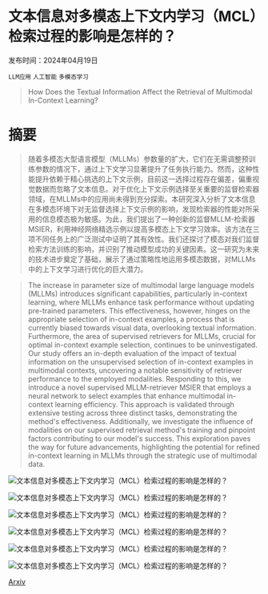 # 文本信息对多模态上下文内学习（MCL）检索过程的影响是怎样的？

发布时间：2024年04月19日

`LLM应用` `人工智能` `多模态学习`

> How Does the Textual Information Affect the Retrieval of Multimodal In-Context Learning?

# 摘要

> 随着多模态大型语言模型（MLLMs）参数量的扩大，它们在无需调整预训练参数的情况下，通过上下文学习显著提升了任务执行能力。然而，这种性能提升依赖于精心挑选的上下文示例，目前这一选择过程存在偏差，偏重视觉数据而忽略了文本信息。对于优化上下文示例选择至关重要的监督检索器领域，在MLLMs中的应用尚未得到充分探索。本研究深入分析了文本信息在多模态环境下对无监督选择上下文示例的影响，发现检索器的性能对所采用的信息模态极为敏感。为此，我们提出了一种创新的监督MLLM-检索器MSIER，利用神经网络精选示例以提高多模态上下文学习效率。该方法在三项不同任务上的广泛测试中证明了其有效性。我们还探讨了模态对我们监督检索方法训练的影响，并识别了推动模型成功的关键因素。这一研究为未来的技术进步奠定了基础，展示了通过策略性地运用多模态数据，对MLLMs中的上下文学习进行优化的巨大潜力。

> The increase in parameter size of multimodal large language models (MLLMs) introduces significant capabilities, particularly in-context learning, where MLLMs enhance task performance without updating pre-trained parameters. This effectiveness, however, hinges on the appropriate selection of in-context examples, a process that is currently biased towards visual data, overlooking textual information. Furthermore, the area of supervised retrievers for MLLMs, crucial for optimal in-context example selection, continues to be uninvestigated. Our study offers an in-depth evaluation of the impact of textual information on the unsupervised selection of in-context examples in multimodal contexts, uncovering a notable sensitivity of retriever performance to the employed modalities. Responding to this, we introduce a novel supervised MLLM-retriever MSIER that employs a neural network to select examples that enhance multimodal in-context learning efficiency. This approach is validated through extensive testing across three distinct tasks, demonstrating the method's effectiveness. Additionally, we investigate the influence of modalities on our supervised retrieval method's training and pinpoint factors contributing to our model's success. This exploration paves the way for future advancements, highlighting the potential for refined in-context learning in MLLMs through the strategic use of multimodal data.

![文本信息对多模态上下文内学习（MCL）检索过程的影响是怎样的？](../../..//opt/data/Projects/HuggingArxiv/paper_images/2404.12866/x1.png)

![文本信息对多模态上下文内学习（MCL）检索过程的影响是怎样的？](../../..//opt/data/Projects/HuggingArxiv/paper_images/2404.12866/x2.png)

![文本信息对多模态上下文内学习（MCL）检索过程的影响是怎样的？](../../..//opt/data/Projects/HuggingArxiv/paper_images/2404.12866/x3.png)

![文本信息对多模态上下文内学习（MCL）检索过程的影响是怎样的？](../../..//opt/data/Projects/HuggingArxiv/paper_images/2404.12866/x4.png)

![文本信息对多模态上下文内学习（MCL）检索过程的影响是怎样的？](../../..//opt/data/Projects/HuggingArxiv/paper_images/2404.12866/x5.png)

![文本信息对多模态上下文内学习（MCL）检索过程的影响是怎样的？](../../..//opt/data/Projects/HuggingArxiv/paper_images/2404.12866/x6.png)

[Arxiv](https://arxiv.org/abs/2404.12866)